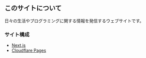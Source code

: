 ## このサイトについて

日々の生活やプログラミングに関する情報を発信するウェブサイトです。

### サイト構成

- [Next.js](https://nextjs.org/)
- [Cloudflare Pages](https://pages.cloudflare.com/)
